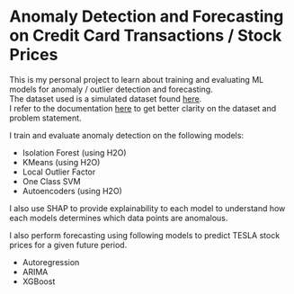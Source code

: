 # Anomaly Detection and Forecasting on Credit Card Transactions / Stock Prices

This is my personal project to learn about training and evaluating ML models for anomaly / outlier detection and forecasting.  
The dataset used is a simulated dataset found [here](https://github.com/Fraud-Detection-Handbook/simulated-data-raw).  
I refer to the documentation [here](https://fraud-detection-handbook.github.io/fraud-detection-handbook/Chapter_3_GettingStarted/Introduction.html) to get better clarity on the dataset and problem statement.

I train and evaluate anomaly detection on the following models:
* Isolation Forest (using H2O)
* KMeans (using H2O)
* Local Outlier Factor
* One Class SVM
* Autoencoders (using H2O)

I also use SHAP to provide explainability to each model to understand how each models determines which data points are anomalous.

I also perform forecasting using following models to predict TESLA stock prices for a given future period.
* Autoregression
* ARIMA
* XGBoost
